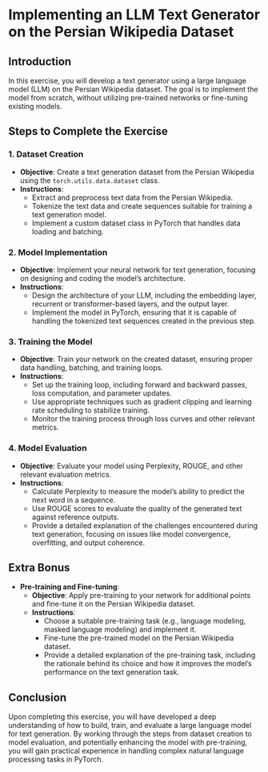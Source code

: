 # Implementing an LLM Text Generator on the Persian Wikipedia Dataset

## Introduction

In this exercise, you will develop a text generator using a large language model (LLM) on the Persian Wikipedia dataset. The goal is to implement the model from scratch, without utilizing pre-trained networks or fine-tuning existing models.

## Steps to Complete the Exercise

### 1. Dataset Creation
- **Objective**: Create a text generation dataset from the Persian Wikipedia using the `torch.utils.data.dataset` class.
- **Instructions**:
  - Extract and preprocess text data from the Persian Wikipedia.
  - Tokenize the text data and create sequences suitable for training a text generation model.
  - Implement a custom dataset class in PyTorch that handles data loading and batching.

### 2. Model Implementation
- **Objective**: Implement your neural network for text generation, focusing on designing and coding the model’s architecture.
- **Instructions**:
  - Design the architecture of your LLM, including the embedding layer, recurrent or transformer-based layers, and the output layer.
  - Implement the model in PyTorch, ensuring that it is capable of handling the tokenized text sequences created in the previous step.

### 3. Training the Model
- **Objective**: Train your network on the created dataset, ensuring proper data handling, batching, and training loops.
- **Instructions**:
  - Set up the training loop, including forward and backward passes, loss computation, and parameter updates.
  - Use appropriate techniques such as gradient clipping and learning rate scheduling to stabilize training.
  - Monitor the training process through loss curves and other relevant metrics.

### 4. Model Evaluation
- **Objective**: Evaluate your model using Perplexity, ROUGE, and other relevant evaluation metrics.
- **Instructions**:
  - Calculate Perplexity to measure the model’s ability to predict the next word in a sequence.
  - Use ROUGE scores to evaluate the quality of the generated text against reference outputs.
  - Provide a detailed explanation of the challenges encountered during text generation, focusing on issues like model convergence, overfitting, and output coherence.

## Extra Bonus

- **Pre-training and Fine-tuning**:
  - **Objective**: Apply pre-training to your network for additional points and fine-tune it on the Persian Wikipedia dataset.
  - **Instructions**:
    - Choose a suitable pre-training task (e.g., language modeling, masked language modeling) and implement it.
    - Fine-tune the pre-trained model on the Persian Wikipedia dataset.
    - Provide a detailed explanation of the pre-training task, including the rationale behind its choice and how it improves the model’s performance on the text generation task.

## Conclusion

Upon completing this exercise, you will have developed a deep understanding of how to build, train, and evaluate a large language model for text generation. By working through the steps from dataset creation to model evaluation, and potentially enhancing the model with pre-training, you will gain practical experience in handling complex natural language processing tasks in PyTorch.
